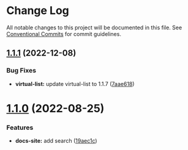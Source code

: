 # Change Log

All notable changes to this project will be documented in this file.
See [Conventional Commits](https://conventionalcommits.org) for commit guidelines.

## [1.1.1](https://github.com/phphe/he-tree/compare/docs-site@1.1.0...docs-site@1.1.1) (2022-12-08)


### Bug Fixes

* **virtual-list:** update virtual-list to 1.1.7 ([7aae618](https://github.com/phphe/he-tree/commit/7aae61836d3a58e3e2a32826316b46b561a76563))





# [1.1.0](https://github.com/phphe/he-tree/compare/docs-site@1.0.6...docs-site@1.1.0) (2022-08-25)


### Features

* **docs-site:** add search ([19aec1c](https://github.com/phphe/he-tree/commit/19aec1c6a616b35763b2bc3cae717e6486adead3))
